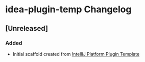 <!-- Keep a Changelog guide -> https://keepachangelog.com -->

# idea-plugin-temp Changelog

## [Unreleased]
### Added
- Initial scaffold created from [IntelliJ Platform Plugin Template](https://github.com/JetBrains/intellij-platform-plugin-template)
